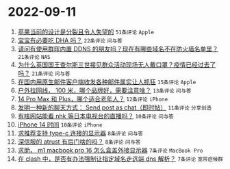 # 2022-09-11

1. [苹果当前的设计是分裂且令人失望的](https://www.v2ex.com/t/879228) `51条评论` `Apple`
1. [宝宝有必要吃 DHA 吗？](https://www.v2ex.com/t/879232) `22条评论` `问与答`
1. [请问有使用群晖内置 DDNS 的朋友吗？现在有哪些域名不在防火墙名单里？](https://www.v2ex.com/t/879224) `21条评论` `NAS`
1. [为什么英国国王查尔斯三世接见群众活动现场无人戴口罩？疫情已经过去了吗？](https://www.v2ex.com/t/879273) `21条评论` `问与答`
1. [在国内用原生邮件客户端收发各种邮件属实让人抓狂](https://www.v2ex.com/t/879244) `15条评论` `Apple`
1. [户外拉网线， 100 米，哪个品牌好，需要注意啥？](https://www.v2ex.com/t/879275) `13条评论` `问与答`
1. [14 Pro Max 和 Plus，哪个适合老年人？](https://www.v2ex.com/t/879246) `12条评论` `iPhone`
1. [发明一种新的聊天方式： Send post as chat（即时帖）](https://www.v2ex.com/t/879245) `11条评论` `分享创造`
1. [有啥网站能看 nhk 等日本电视台的直播吗？](https://www.v2ex.com/t/879249) `10条评论` `问与答`
1. [iPhone 14 时间](https://www.v2ex.com/t/879234) `10条评论` `iPhone`
1. [求推荐支持 type-c 连接的显示器](https://www.v2ex.com/t/879251) `8条评论` `问与答`
1. [深信服的 atrust 有后门啥的吗？](https://www.v2ex.com/t/879241) `8条评论` `问与答`
1. [求助， m1 macbook pro 16 怎么盒盖外接显示器](https://www.v2ex.com/t/879248) `7条评论` `MacBook Pro`
1. [在 clash 中，是否有办法强制让指定域名走远端 dns 解析？](https://www.v2ex.com/t/879229) `7条评论` `宽带症候群`
